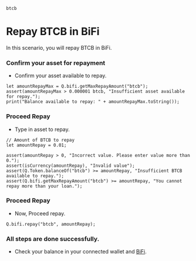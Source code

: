 ```meta-Currency
btcb
```

# Repay BTCB in BiFi

In this scenario, you will repay BTCB in BiFi.

### Confirm your asset for repayment

- Confirm your asset available to repay.

```output-Dynamic
let amountRepayMax = Q.bifi.getMaxRepayAmount("btcb");
assert(amountRepayMax > 0.000001 btcb, "Insufficient asset available for repay.");
print("Balance available to repay: " + amountRepayMax.toString());
```

### Proceed Repay

- Type in asset to repay.

```input BTCB
// Amount of BTCB to repay
let amountRepay = 0.01;
```

```input-Verify
assert(amountRepay > 0, "Incorrect value. Please enter value more than 0.");
assert(isCurrency(amountRepay), "Invalid value");
assert(Q.Token.balanceOf("btcb") >= amountRepay, "Insufficient BTCB available to repay.");
assert(Q.bifi.getMaxRepayAmount("btcb") >= amountRepay, "You cannot repay more than your loan.");
```

### Proceed Repay

- Now, Proceed repay.

```taster
Q.bifi.repay("btcb", amountRepay);
```

### All steps are done successfully.

- Check your balance in your connected wallet and [BiFi](https://app.bifi.finance/lend).
